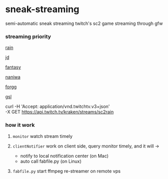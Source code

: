 # sneak-streaming

semi-automatic sneak streaming twitch's sc2 game streaming through gfw


### streaming priority

[rain](http://www.twitch.tv/sc2rain)

[jd](http://www.twitch.tv/egjd)

[fantasy](http://www.twitch.tv/krfantasy)

[naniwa](http://www.twitch.tv/naniwasc2)

[forgg](http://www.twitch.tv/forgg)

[gsl](http://www.twitch.tv/gsl)



curl -H 'Accept: application/vnd.twitchtv.v3+json' \
-X GET https://api.twitch.tv/kraken/streams/sc2rain

### how it work

1. `monitor` watch stream timely

2. `clientNotifier` work on client side, query monitor timely, and it will ->
    
    * notify to local notification center (on Mac)
    * auto call fabfile.py (on Linux)

3. `fabfile.py` start ffmpeg re-streamer on remote vps



